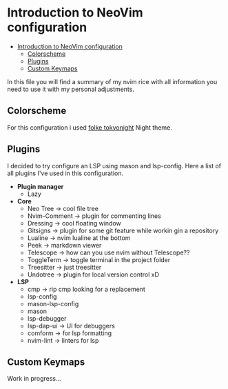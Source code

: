 # Introduction to NeoVim configuration

<!--toc:start-->

- [Introduction to NeoVim configuration](#introduction-to-neovim-configuration)
  - [Colorscheme](#colorscheme)
  - [Plugins](#plugins)
  - [Custom Keymaps](#custom-keymaps)
  <!--toc:end-->

In this file you will find a summary of my nvim rice with all information you need to use it with my personal adjustments.

## Colorscheme

For this configuration i used [folke tokyonight](https://github.com/folke/tokyonight.nvim) Night theme.

## Plugins

I decided to try configure an LSP using mason and lsp-config.
Here a list of all plugins I've used in this configuration.

- **Plugin manager**
  - Lazy
- **Core**
  - Neo Tree -> cool file tree
  - Nvim-Comment -> plugin for commenting lines
  - Dressing -> cool floating window
  - Gitsigns -> plugin for some git feature while workin gin a repository
  - Lualine -> nvim lualine at the bottom
  - Peek -> markdown viewer
  - Telescope -> how can you use nvim without Telescope??
  - ToggleTerm -> toggle terminal in the project folder
  - Treesitter -> just treesitter
  - Undotree -> plugin for local version control xD
- **LSP**
  - cmp -> rip cmp looking for a replacement
  - lsp-config
  - mason-lsp-config
  - mason
  - lsp-debugger
  - lsp-dap-ui -> UI for debuggers
  - comform -> for lsp formatting
  - nvim-lint -> linters for lsp

## Custom Keymaps

Work in progress...
